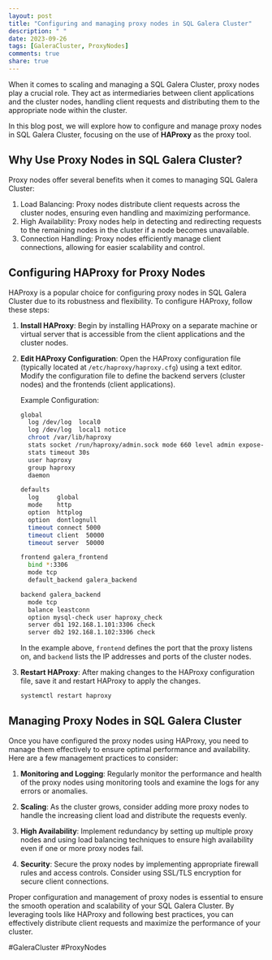```yaml
---
layout: post
title: "Configuring and managing proxy nodes in SQL Galera Cluster"
description: " "
date: 2023-09-26
tags: [GaleraCluster, ProxyNodes]
comments: true
share: true
---
```


When it comes to scaling and managing a SQL Galera Cluster, proxy nodes play a crucial role. They act as intermediaries between client applications and the cluster nodes, handling client requests and distributing them to the appropriate node within the cluster.

In this blog post, we will explore how to configure and manage proxy nodes in SQL Galera Cluster, focusing on the use of **HAProxy** as the proxy tool.

## Why Use Proxy Nodes in SQL Galera Cluster?

Proxy nodes offer several benefits when it comes to managing SQL Galera Cluster:

1. Load Balancing: Proxy nodes distribute client requests across the cluster nodes, ensuring even handling and maximizing performance.
2. High Availability: Proxy nodes help in detecting and redirecting requests to the remaining nodes in the cluster if a node becomes unavailable.
3. Connection Handling: Proxy nodes efficiently manage client connections, allowing for easier scalability and control.

## Configuring HAProxy for Proxy Nodes

HAProxy is a popular choice for configuring proxy nodes in SQL Galera Cluster due to its robustness and flexibility. To configure HAProxy, follow these steps:

1. **Install HAProxy**: Begin by installing HAProxy on a separate machine or virtual server that is accessible from the client applications and the cluster nodes.

2. **Edit HAProxy Configuration**: Open the HAProxy configuration file (typically located at `/etc/haproxy/haproxy.cfg`) using a text editor. Modify the configuration file to define the backend servers (cluster nodes) and the frontends (client applications).

    Example Configuration:
    ```bash
    global
      log /dev/log  local0
      log /dev/log  local1 notice
      chroot /var/lib/haproxy
      stats socket /run/haproxy/admin.sock mode 660 level admin expose-fd listeners
      stats timeout 30s
      user haproxy
      group haproxy
      daemon

    defaults
      log     global
      mode    http
      option  httplog
      option  dontlognull
      timeout connect 5000
      timeout client  50000
      timeout server  50000

    frontend galera_frontend
      bind *:3306
      mode tcp
      default_backend galera_backend

    backend galera_backend
      mode tcp
      balance leastconn
      option mysql-check user haproxy_check
      server db1 192.168.1.101:3306 check
      server db2 192.168.1.102:3306 check
    ```

    In the example above, `frontend` defines the port that the proxy listens on, and `backend` lists the IP addresses and ports of the cluster nodes.

3. **Restart HAProxy**: After making changes to the HAProxy configuration file, save it and restart HAProxy to apply the changes.

    ```bash
    systemctl restart haproxy
    ```

## Managing Proxy Nodes in SQL Galera Cluster

Once you have configured the proxy nodes using HAProxy, you need to manage them effectively to ensure optimal performance and availability. Here are a few management practices to consider:

1. **Monitoring and Logging**: Regularly monitor the performance and health of the proxy nodes using monitoring tools and examine the logs for any errors or anomalies.

2. **Scaling**: As the cluster grows, consider adding more proxy nodes to handle the increasing client load and distribute the requests evenly.

3. **High Availability**: Implement redundancy by setting up multiple proxy nodes and using load balancing techniques to ensure high availability even if one or more proxy nodes fail.

4. **Security**: Secure the proxy nodes by implementing appropriate firewall rules and access controls. Consider using SSL/TLS encryption for secure client connections.

Proper configuration and management of proxy nodes is essential to ensure the smooth operation and scalability of your SQL Galera Cluster. By leveraging tools like HAProxy and following best practices, you can effectively distribute client requests and maximize the performance of your cluster.

#GaleraCluster #ProxyNodes